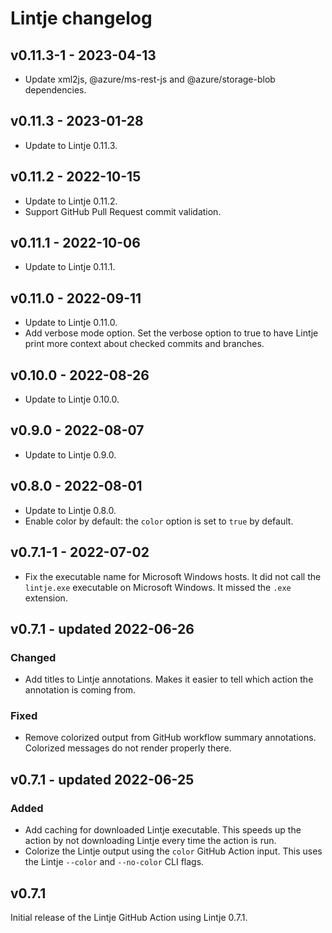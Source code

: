 # Lintje changelog

## v0.11.3-1 - 2023-04-13

- Update xml2js, @azure/ms-rest-js and @azure/storage-blob dependencies.

## v0.11.3 - 2023-01-28

- Update to Lintje 0.11.3.

## v0.11.2 - 2022-10-15

- Update to Lintje 0.11.2.
- Support GitHub Pull Request commit validation.

## v0.11.1 - 2022-10-06

- Update to Lintje 0.11.1.

## v0.11.0 - 2022-09-11

- Update to Lintje 0.11.0.
- Add verbose mode option. Set the verbose option to true to have Lintje print
  more context about checked commits and branches.

## v0.10.0 - 2022-08-26

- Update to Lintje 0.10.0.

## v0.9.0 - 2022-08-07

- Update to Lintje 0.9.0.

## v0.8.0 - 2022-08-01

- Update to Lintje 0.8.0.
- Enable color by default: the `color` option is set to `true` by default.

## v0.7.1-1 - 2022-07-02

- Fix the executable name for Microsoft Windows hosts. It did not call the
  `lintje.exe` executable on Microsoft Windows. It missed the `.exe` extension.

## v0.7.1 - updated 2022-06-26

### Changed

- Add titles to Lintje annotations. Makes it easier to tell which action the
  annotation is coming from.

### Fixed

- Remove colorized output from GitHub workflow summary annotations. Colorized
  messages do not render properly there.

## v0.7.1 - updated 2022-06-25

### Added

- Add caching for downloaded Lintje executable. This speeds up the action by
  not downloading Lintje every time the action is run.
- Colorize the Lintje output using the `color` GitHub Action input. This uses
  the Lintje `--color` and `--no-color` CLI flags.

## v0.7.1

Initial release of the Lintje GitHub Action using Lintje 0.7.1.

